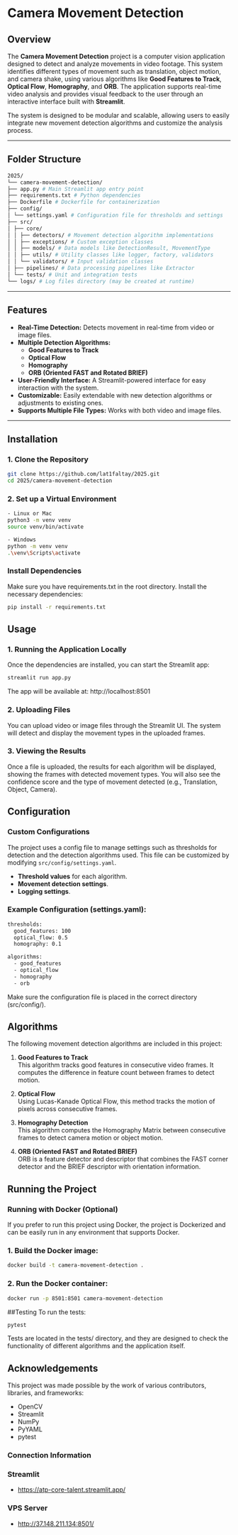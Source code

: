# Camera Movement Detection

## Overview

The **Camera Movement Detection** project is a computer vision application designed to detect and analyze movements in video footage. This system identifies different types of movement such as translation, object motion, and camera shake, using various algorithms like **Good Features to Track**, **Optical Flow**, **Homography**, and **ORB**. The application supports real-time video analysis and provides visual feedback to the user through an interactive interface built with **Streamlit**.

The system is designed to be modular and scalable, allowing users to easily integrate new movement detection algorithms and customize the analysis process.


---

## Folder Structure

```bash
2025/
└── camera-movement-detection/
├── app.py # Main Streamlit app entry point
├── requirements.txt # Python dependencies
├── Dockerfile # Dockerfile for containerization
├── config/
│ └── settings.yaml # Configuration file for thresholds and settings
├── src/
│ ├── core/
│ │ ├── detectors/ # Movement detection algorithm implementations
│ │ ├── exceptions/ # Custom exception classes
│ │ ├── models/ # Data models like DetectionResult, MovementType
│ │ ├── utils/ # Utility classes like logger, factory, validators
│ │ └── validators/ # Input validation classes
│ ├── pipelines/ # Data processing pipelines like Extractor
│ └── tests/ # Unit and integration tests
└── logs/ # Log files directory (may be created at runtime)
```
---

## Features

- **Real-Time Detection:** Detects movement in real-time from video or image files.
- **Multiple Detection Algorithms:**
  - **Good Features to Track**
  - **Optical Flow**
  - **Homography**
  - **ORB (Oriented FAST and Rotated BRIEF)**
- **User-Friendly Interface:** A Streamlit-powered interface for easy interaction with the system.
- **Customizable:** Easily extendable with new detection algorithms or adjustments to existing ones.
- **Supports Multiple File Types:** Works with both video and image files.

---

## Installation

### 1. Clone the Repository

```bash
git clone https://github.com/lat1faltay/2025.git
cd 2025/camera-movement-detection 
``````
### 2. Set up a Virtual Environment
```bash
- Linux or Mac
python3 -m venv venv
source venv/bin/activate 

- Windows
python -m venv venv
.\venv\Scripts\activate
``````

### Install Dependencies
Make sure you have requirements.txt in the root directory. Install the necessary dependencies:
```bash
pip install -r requirements.txt
``````

## Usage
### 1. Running the Application Locally
Once the dependencies are installed, you can start the Streamlit app:
```bash
streamlit run app.py
``````
The app will be available at: http://localhost:8501

### 2. Uploading Files
You can upload video or image files through the Streamlit UI. The system will detect and display the movement types in the uploaded frames.


### 3. Viewing the Results
Once a file is uploaded, the results for each algorithm will be displayed, showing the frames with detected movement types. You will also see the confidence score and the type of movement detected (e.g., Translation, Object, Camera).

## Configuration

### Custom Configurations

The project uses a config file to manage settings such as thresholds for detection and the detection algorithms used. This file can be customized by modifying `src/config/settings.yaml`.

- **Threshold values** for each algorithm.
- **Movement detection settings**.
- **Logging settings**.

### Example Configuration (settings.yaml):
```bash
thresholds:
  good_features: 100
  optical_flow: 0.5
  homography: 0.1

algorithms:
  - good_features
  - optical_flow
  - homography
  - orb
``````
Make sure the configuration file is placed in the correct directory (src/config/).

## Algorithms

The following movement detection algorithms are included in this project:

1. **Good Features to Track**  
   This algorithm tracks good features in consecutive video frames. It computes the difference in feature count between frames to detect motion.

2. **Optical Flow**  
   Using Lucas-Kanade Optical Flow, this method tracks the motion of pixels across consecutive frames.

3. **Homography Detection**  
   This algorithm computes the Homography Matrix between consecutive frames to detect camera motion or object motion.

4. **ORB (Oriented FAST and Rotated BRIEF)**  
   ORB is a feature detector and descriptor that combines the FAST corner detector and the BRIEF descriptor with orientation information.


## Running the Project
### Running with Docker (Optional)
If you prefer to run this project using Docker, the project is Dockerized and can be easily run in any environment that supports Docker.

### 1. Build the Docker image:
```bash
docker build -t camera-movement-detection .
```
### 2. Run the Docker container:

```bash
docker run -p 8501:8501 camera-movement-detection
```

##Testing
To run the tests:
```bash
pytest
```
Tests are located in the tests/ directory, and they are designed to check the functionality of different algorithms and the application itself.



## Acknowledgements
This project was made possible by the work of various contributors, libraries, and frameworks:
- OpenCV
- Streamlit
- NumPy
- PyYAML
- pytest


### Connection Information

### Streamlit
- https://atp-core-talent.streamlit.app/

### VPS Server
- http://37.148.211.134:8501/

